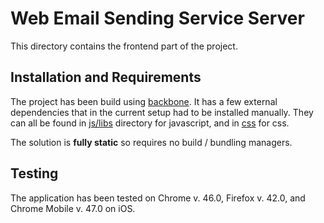 # Web Email Sending Service Server

This directory contains the frontend part of the project.

## Installation and Requirements

The project has been build using [backbone](https://backbonejs.org). It has a few external dependencies that in the current setup had to be installed manually. They can all be found in [js/libs](https://github.com/haren/email/tree/master/www/js/libs) directory for javascript, and in [css](https://github.com/haren/email/tree/master/www/css) for css.

The solution is **fully static** so requires no build / bundling managers.

## Testing

The application has been tested on Chrome v. 46.0, Firefox v. 42.0, and Chrome Mobile v. 47.0 on iOS.
